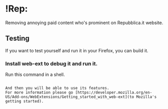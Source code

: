 # !Rep:

Removing annoying paid content who's prominent on Repubblica.it website.

## Testing

If you want to test yourself and run it in your Firefox, you can build it.

### Install web-ext to debug it and run it.

Run this command in a shell.

```npm install --global web-ext

And then you will be able to use its features.
For more information please go [https://developer.mozilla.org/en-US/Add-ons/WebExtensions/Getting_started_with_web-ext](to Mozilla's getting started).
